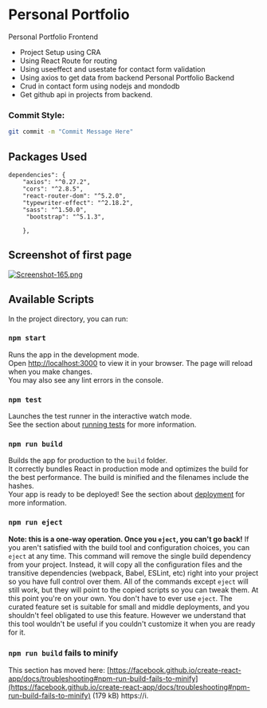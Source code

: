 # Personal Portfolio
Personal Portfolio Frontend
 * Project Setup using CRA
 * Using React Route for routing
 * Using useeffect and usestate for contact form validation
 * Using axios to get data from backend
Personal Portfolio Backend
* Crud in contact form using nodejs and mondodb
* Get github api in projects from backend.
### Commit Style:
```bash
git commit -m "Commit Message Here"
```
## Packages Used
```
dependencies": {
    "axios": "^0.27.2",
    "cors": "^2.8.5",
    "react-router-dom": "^5.2.0",
    "typewriter-effect": "^2.18.2",
    "sass": "^1.50.0",
     "bootstrap": "^5.1.3",
    
    },
  ```
## Screenshot of first page
[![Screenshot-165.png](https://i.postimg.cc/VvNM5zxR/Screenshot-165.png)](https://postimg.cc/ygwWbCYg)
  ## Available Scripts
In the project directory, you can run:
### `npm start`
Runs the app in the development mode.\
Open [http://localhost:3000](http://localhost:3000) to view it in your browser.
The page will reload when you make changes.\
You may also see any lint errors in the console.
### `npm test`
Launches the test runner in the interactive watch mode.\
See the section about [running tests](https://facebook.github.io/create-react-app/docs/running-tests) for more information.
### `npm run build`
Builds the app for production to the `build` folder.\
It correctly bundles React in production mode and optimizes the build for the best performance.
The build is minified and the filenames include the hashes.\
Your app is ready to be deployed!
See the section about [deployment](https://facebook.github.io/create-react-app/docs/deployment) for more information.
### `npm run eject`
**Note: this is a one-way operation. Once you `eject`, you can't go back!**
If you aren't satisfied with the build tool and configuration choices, you can `eject` at any time. This command will remove the single build dependency from your project.
Instead, it will copy all the configuration files and the transitive dependencies (webpack, Babel, ESLint, etc) right into your project so you have full control over them. All of the commands except `eject` will still work, but they will point to the copied scripts so you can tweak them. At this point you're on your own.
You don't have to ever use `eject`. The curated feature set is suitable for small and middle deployments, and you shouldn't feel obligated to use this feature. However we understand that this tool wouldn't be useful if you couldn't customize it when you are ready for it.
### `npm run build` fails to minify
This section has moved here: [https://facebook.github.io/create-react-app/docs/troubleshooting#npm-run-build-fails-to-minify](https://facebook.github.io/create-react-app/docs/troubleshooting#npm-run-build-fails-to-minify)
(179 kB)
https://i.

